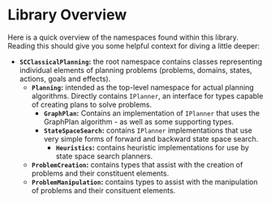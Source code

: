 ﻿# Library Overview

Here is a quick overview of the namespaces found within this library. Reading this should give you some helpful context for diving a little deeper:

* **`SCClassicalPlanning`:** the root namespace contains classes representing individual elements of planning problems (problems, domains, states, actions, goals and effects).
  * **`Planning`:** intended as the top-level namespace for actual planning algorithms. Directly contains `IPlanner`, an interface for types capable of creating plans to solve problems.
    * **`GraphPlan`:** Contains an implementation of `IPlanner` that uses the GraphPlan algorithm - as well as some supporting types.
    * **`StateSpaceSearch`:** contains `IPlanner` implementations that use very simple forms of forward and backward state space search.
      * **`Heuristics`:** contains heuristic implementations for use by state space search planners.
  * **`ProblemCreation`:** contains types that assist with the creation of problems and their constituent elements.
  * **`ProblemManipulation`:** contains types to assist with the manipulation of problems and their consituent elements.
